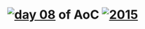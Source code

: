 # [![day 08](08)](https://adventofcode.com/2015/day/08) of AoC [![2015](2015)](https://adventofcode.com/2015)
